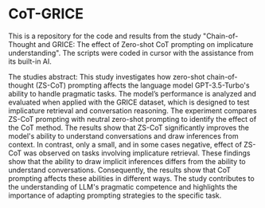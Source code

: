 # CoT-GRICE
This is a repository for the code and results from the study "Chain-of-Thought and GRICE: The effect of Zero-shot CoT prompting on implicature understanding". The scripts were coded in cursor with the assistance from its built-in AI.

The studies abstract:
This study investigates how zero-shot chain-of-thought (ZS-CoT) prompting affects the language model GPT-3.5-Turbo's ability to handle pragmatic tasks. The model’s performance is analyzed and evaluated when applied with the GRICE dataset, which is designed to test implicature retrieval and conversation reasoning. The experiment compares ZS-CoT prompting with neutral zero-shot prompting to identify the effect of the CoT method. The results show that ZS-CoT significantly improves the model's ability to understand conversations and draw inferences from context. In contrast, only a small, and in some cases negative, effect of ZS-CoT was observed on tasks involving implicature retrieval. These findings show that the ability to draw implicit inferences differs from the ability to understand conversations. Consequently, the results show that CoT prompting affects these abilities in different ways. The study contributes to the understanding of LLM's pragmatic competence and highlights the importance of adapting prompting strategies to the specific task.
